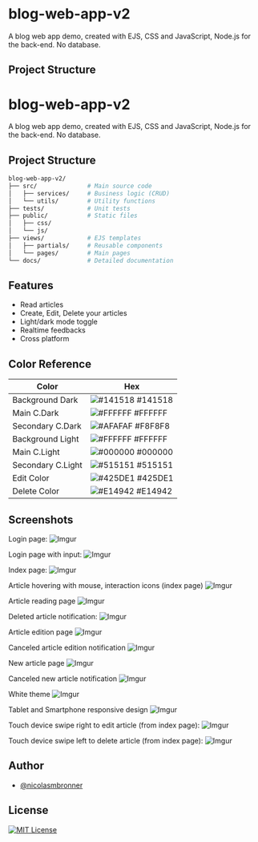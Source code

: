 # blog-web-app-v2
A blog web app demo, created with EJS, CSS and JavaScript, Node.js for the back-end. No database.

## Project Structure
# blog-web-app-v2
A blog web app demo, created with EJS, CSS and JavaScript, Node.js for the back-end. No database.

## Project Structure
```bash
blog-web-app-v2/
├── src/              # Main source code
│   ├── services/     # Business logic (CRUD)
│   └── utils/        # Utility functions
├── tests/            # Unit tests
├── public/           # Static files
│   ├── css/         
│   └── js/          
├── views/            # EJS templates
│   ├── partials/     # Reusable components
│   └── pages/        # Main pages
└── docs/             # Detailed documentation
```

## Features

- Read articles
- Create, Edit, Delete your articles
- Light/dark mode toggle
- Realtime feedbacks
- Cross platform

## Color Reference

| Color             | Hex                                                                |
| ----------------- | ------------------------------------------------------------------ |
| Background Dark | ![#141518](https://placehold.co/10/141518/141518) #141518|
| Main C.Dark | ![#FFFFFF](https://placehold.co/10/FFFFFF/FFFFFF) #FFFFFF |
| Secondary C.Dark | ![#AFAFAF](https://placehold.co/10/F8F8F8/F8F8F8) #F8F8F8 |
| Background Light | ![#FFFFFF](https://placehold.co/10/FFFFFF/FFFFFF) #FFFFFF|
| Main C.Light | ![#000000](https://placehold.co/10/000000/000000) #000000 |
| Secondary C.Light | ![#515151](https://placehold.co/10/515151/515151) #515151 |
| Edit Color | ![#425DE1](https://placehold.co/10/425DE1/425DE1) #425DE1 |
| Delete Color | ![#E14942](https://placehold.co/10/E14942/E14942) #E14942 | 

## Screenshots

Login page:
![Imgur](https://i.imgur.com/9tFE16T.png)

Login page with input:
![Imgur](https://i.imgur.com/hHbb9on.png)

Index page:
![Imgur](https://i.imgur.com/D78cFqG.png)

Article hovering with mouse, interaction icons (index page)
![Imgur](https://i.imgur.com/LFwWG6H.png)

Article reading page
![Imgur](https://i.imgur.com/x04QIjJ.png)

Deleted article notification:
![Imgur](https://i.imgur.com/6RfjLnb.png)

Article edition page
![Imgur](https://i.imgur.com/A41H8yh.png)

Canceled article edition notification
![Imgur](https://i.imgur.com/bqDZ0dn.png)

New article page
![Imgur](https://i.imgur.com/XKKXaT3.png)

Canceled new article notification
![Imgur](https://i.imgur.com/cMy6XVI.png)

White theme
![Imgur](https://i.imgur.com/N99VRAH.png)

Tablet and Smartphone responsive design
![Imgur](https://i.imgur.com/TN6eBXZ.png)

Touch device swipe right to edit article (from index page):
![Imgur](https://i.imgur.com/jrevs4H.png)

Touch device swipe left to delete article (from index page):
![Imgur](https://i.imgur.com/gbb5JON.png)

## Author

- [@nicolasmbronner](https://github.com/nicolasmbronner)

## License

[![MIT License](https://img.shields.io/badge/License-MIT-green.svg)](https://choosealicense.com/licenses/mit/)